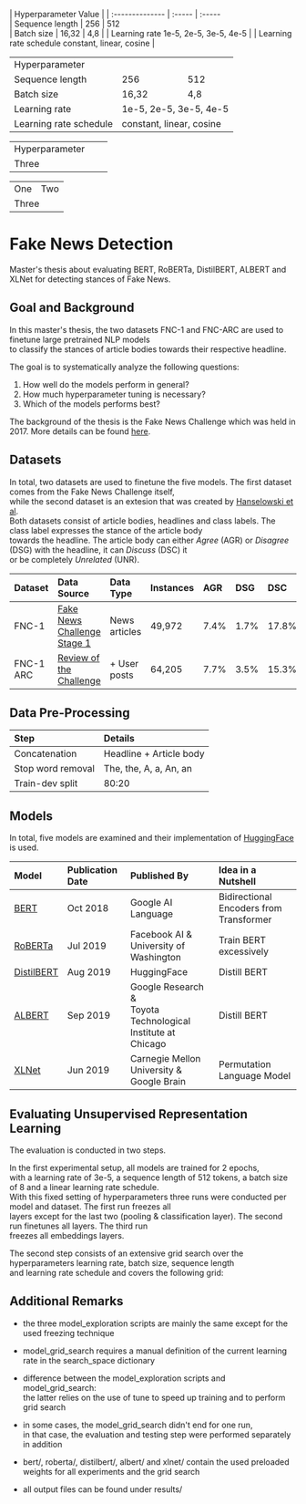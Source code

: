 | Hyperparameter    <td colspan=2>Value |
| :-------------- | :----- | :-----  
| Sequence length | 256    | 512  
| Batch size      | 16,32  | 4,8  |
| Learning rate   <td colspan=2>1e-5, 2e-5, 3e-5, 4e-5  | 
| Learning rate schedule  <td colspan=2> constant, linear, cosine  |
 
 
   <table>
  <tr>
    <td>Hyperparameter</td>
  <td> </td>
    <td> </td>
    <td> </td>
    <td> </td>
  </tr>
  <tr>
    <td>Sequence length</td>
 <td  colspan="2">256</td>
<td  colspan="2">512</td>
  </tr>
  <tr>
    <td>Batch size</td>
<td  colspan="2">16,32</td>
<td  colspan="2">4,8</td>
  </tr>
  <tr>
    <td>Learning rate</td>
<td  colspan="4">1e-5, 2e-5, 3e-5, 4e-5</td>
  </tr>
  <tr>
    <td>Learning rate schedule</td>
    <td  colspan="4">constant, linear, cosine </td>
  </tr>
</table>
 
  <table>
  <tr>
    <td>Hyperparameter</td>
    <td> </td>
   <td> </td>
  </tr>
  <tr>
    <td colspan="2">Three</td>
  </tr>
</table>
 
 <table>
  <tr>
    <td>One</td>
    <td>Two</td>
  </tr>
  <tr>
    <td colspan="2">Three</td>
  </tr>
</table>

# Fake News Detection
Master's thesis about evaluating BERT, RoBERTa, DistilBERT, ALBERT and XLNet for detecting stances of Fake News.

## Goal and Background
In this master's thesis, the two datasets FNC-1 and FNC-ARC are used to finetune large pretrained NLP models  
to classify the stances of article bodies towards their respective headline. 

The goal is to systematically analyze the following questions: 
1. How well do the models perform in general?
2. How much hyperparameter tuning is necessary?
3. Which of the models performs best? 

The background of the thesis is the Fake News Challenge which was held in 2017. More details can be found [here](http://www.fakenewschallenge.org/). 

## Datasets
In total, two datasets are used to finetune the five models. The first dataset comes from the Fake News Challenge itself,   
while the second dataset is an extesion that was created by [Hanselowski et al](https://arxiv.org/pdf/1806.05180.pdf).  
Both datasets consist of article bodies, headlines and class labels. The class label expresses the stance of the article body  
towards the headline. The article body can either *Agree* (AGR) or *Disagree* (DSG) with the headline, it can *Discuss* (DSC) it  
or be completely *Unrelated* (UNR). 

| Dataset | Data Source | Data Type | Instances | AGR | DSG | DSC | UNR | 
| :------ | :---------- | :-------- | :-------- | :---| :-- | :-- | :-- |
| FNC-1 | [Fake News Challenge Stage 1](https://github.com/FakeNewsChallenge/fnc-1/tree/29d473af2d15278f0464d5e41e4cbe7eb58231f2)| News articles | 49,972 | 7.4% | 1.7% | 17.8% | 73.1% |
| FNC-1 ARC | [Review of the Challenge](https://github.com/UKPLab/coling2018_fake-news-challenge/tree/master/data/fnc-1/corpora/FNC_ARC) | + User posts | 64,205 | 7.7% | 3.5% | 15.3% | 73.5% |

## Data Pre-Processing
| Step | Details |
| :--- | :------ |
| Concatenation | Headline + Article body | 
| Stop word removal   | The, the, A, a, An, an |
| Train-dev split | 80:20 |

## Models
In total, five models are examined and their implementation of [HuggingFace](https://huggingface.co/transformers/) is used.  

| Model | Publication Date | Published By | Idea in a Nutshell
| :---- | :--------------- | :----------- | :-------------- |
| [BERT](https://arxiv.org/pdf/1810.04805.pdf)  | Oct 2018 | Google AI Language | Bidirectional Encoders from Transformer |
| [RoBERTa](https://arxiv.org/pdf/1907.11692.pdf)   | Jul 2019 | Facebook AI &<br>University of Washington | Train BERT excessively |
| [DistilBERT](https://arxiv.org/pdf/1910.01108.pdf) | Aug 2019 | HuggingFace | Distill BERT |
| [ALBERT](https://arxiv.org/pdf/1909.11942.pdf) | Sep 2019 | Google Research &<br>Toyota Technological Institute at Chicago | Distill BERT |
| [XLNet](https://arxiv.org/pdf/1906.08237.pdf) | Jun 2019 | Carnegie Mellon University &<br>Google Brain | Permutation Language Model |

## Evaluating Unsupervised Representation Learning
The evaluation is conducted in two steps.  

In the first experimental setup, all models are trained for 2 epochs,  
with a learning rate of 3e-5, a sequence length of 512 tokens, a batch size of 8 and a linear learning rate schedule.  
With this fixed setting of hyperparameters three runs were conducted per model and dataset. The first run freezes all  
layers except for the last two (pooling & classification layer). The second run finetunes all layers. The third run  
freezes all embeddings layers. 

The second step consists of an extensive grid search over the hyperparameters learning rate, batch size, sequence length  
and learning rate schedule and covers the following grid: 

 

## Additional Remarks
* the three model_exploration scripts are mainly the same except for the used freezing technique

* model_grid_search requires a manual definition of the current learning rate in the search_space dictionary

* difference between the model_exploration scripts and model_grid_search:  
 	the latter relies on the use of tune to speed up training and to perform grid search

* in some cases, the model_grid_search didn't end for one run,   
in that case, the evaluation and testing step were performed separately in addition

* bert/, roberta/, distilbert/, albert/ and xlnet/ contain the used preloaded weights for all experiments and the grid search

* all output files can be found under results/
